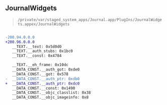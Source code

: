 ## JournalWidgets

> `/private/var/staged_system_apps/Journal.app/PlugIns/JournalWidgets.appex/JournalWidgets`

```diff

-200.94.0.0.0
+200.96.0.0.0
   __TEXT.__text: 0x5d0d0
   __TEXT.__auth_stubs: 0x1bc0
   __TEXT.__const: 0x4784

   __TEXT.__eh_frame: 0x10dc
   __DATA_CONST.__auth_got: 0xde0
   __DATA_CONST.__got: 0x578
-  __DATA_CONST.__auth_ptr: 0xdb0
+  __DATA_CONST.__auth_ptr: 0xdc0
   __DATA_CONST.__const: 0x1490
   __DATA_CONST.__objc_classlist: 0x38
   __DATA_CONST.__objc_imageinfo: 0x8

```

